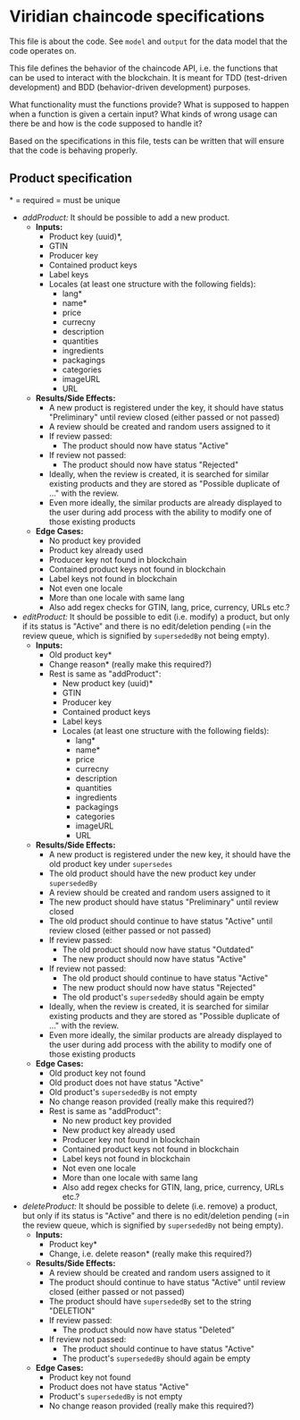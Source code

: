 Viridian chaincode specifications
=================================

This file is about the code. See `model` and `output` for the data model that the code operates on.

This file defines the behavior of the chaincode API, i.e. the functions that can be used to interact with the blockchain. It is meant for TDD (test-driven development) and BDD (behavior-driven development) purposes.

What functionality must the functions provide? What is supposed to happen when a function is given a certain input? What kinds of wrong usage can there be and how is the code supposed to handle it?

Based on the specifications in this file, tests can be written that will ensure that the code is behaving properly.

Product specification
---------------------

\* = required
<dagger> = must be unique

* *addProduct:* It should be possible to add a new product.
    * **Inputs:**
        * Product key (uuid)\*<dagger>,
        * GTIN
        * Producer key
        * Contained product keys
        * Label keys
        * Locales (at least one structure with the following fields):
            * lang\*<dagger>
            * name\*
            * price
            * currecny
            * description
            * quantities
            * ingredients
            * packagings
            * categories
            * imageURL
            * URL
    * **Results/Side Effects:**
        * A new product is registered under the key, it should have status "Preliminary" until review closed (either passed or not passed)
        * A review should be created and random users assigned to it
        * If review passed:
            * The product should now have status "Active"
        * If review not passed:
            * The product should now have status "Rejected"
        * Ideally, when the review is created, it is searched for similar existing products and they are stored as "Possible duplicate of ..." with the review.
        * Even more ideally, the similar products are already displayed to the user during add process with the ability to modify one of those existing products
    * **Edge Cases:**
        * No product key provided
        * Product key already used
        * Producer key not found in blockchain
        * Contained product keys not found in blockchain
        * Label keys not found in blockchain
        * Not even one locale
        * More than one locale with same lang
        * Also add regex checks for GTIN, lang, price, currency, URLs etc.?
* *editProduct:* It should be possible to edit (i.e. modify) a product, but only if its status is "Active" and there is no edit/deletion pending (=in the review queue, which is signified by `supersededBy` not being empty).
    * **Inputs:**
        * Old product key\*
        * Change reason\* (really make this required?)
        * Rest is same as "addProduct":
            * New product key (uuid)\*<dagger>
            * GTIN
            * Producer key
            * Contained product keys
            * Label keys
            * Locales (at least one structure with the following fields):
                * lang\*<dagger>
                * name\*
                * price
                * currecny
                * description
                * quantities
                * ingredients
                * packagings
                * categories
                * imageURL
                * URL
    * **Results/Side Effects:**
        * A new product is registered under the new key, it should have the old product key under `supersedes`
        * The old product should have the new product key under `supersededBy`
        * A review should be created and random users assigned to it
        * The new product should have status "Preliminary" until review closed
        * The old product should continue to have status "Active" until review closed (either passed or not passed)
        * If review passed:
            * The old product should now have status "Outdated"
            * The new product should now have status "Active"
        * If review not passed:
            * The old product should continue to have status "Active"
            * The new product should now have status "Rejected"
            * The old product's `supersededBy` should again be empty
        * Ideally, when the review is created, it is searched for similar existing products and they are stored as "Possible duplicate of ..." with the review.
        * Even more ideally, the similar products are already displayed to the user during add process with the ability to modify one of those existing products
    * **Edge Cases:**
        * Old product key not found
        * Old product does not have status "Active"
        * Old product's `supersededBy` is not empty
        * No change reason provided (really make this required?)
        * Rest is same as "addProduct":
            * No new product key provided
            * New product key already used
            * Producer key not found in blockchain
            * Contained product keys not found in blockchain
            * Label keys not found in blockchain
            * Not even one locale
            * More than one locale with same lang
            * Also add regex checks for GTIN, lang, price, currency, URLs etc.?
* *deleteProduct:* It should be possible to delete (i.e. remove) a product, but only if its status is "Active" and there is no edit/deletion pending (=in the review queue, which is signified by `supersededBy` not being empty).
    * **Inputs:**
        * Product key\*
        * Change, i.e. delete reason\* (really make this required?)
    * **Results/Side Effects:**
        * A review should be created and random users assigned to it
        * The product should continue to have status "Active" until review closed (either passed or not passed)
        * The product should have `supersededBy` set to the string "DELETION"
        * If review passed:
            * The product should now have status "Deleted"
        * If review not passed:
            * The product should continue to have status "Active"
            * The product's `supersededBy` should again be empty
    * **Edge Cases:**
        * Product key not found
        * Product does not have status "Active"
        * Product's `supersededBy` is not empty
        * No change reason provided (really make this required?)